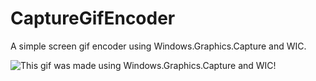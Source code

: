 # CaptureGifEncoder
A simple screen gif encoder using Windows.Graphics.Capture and WIC.

![This gif was made using Windows.Graphics.Capture and WIC!](https://user-images.githubusercontent.com/7089228/75962723-269b7f00-5e79-11ea-8784-382ac7ce3f76.gif)
